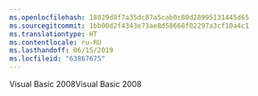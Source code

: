 ```yaml
---
ms.openlocfilehash: 18029d8f7a35dc87a5cab0c80d28995131445d65
ms.sourcegitcommit: 1bb00d2f4343e73ae8d58668f02297a3cf10a4c1
ms.translationtype: HT
ms.contentlocale: ru-RU
ms.lasthandoff: 06/15/2019
ms.locfileid: "63867675"
---
```

<span data-ttu-id="c2ba0-101">Visual Basic 2008</span><span class="sxs-lookup"><span data-stu-id="c2ba0-101">Visual Basic 2008</span></span>